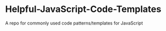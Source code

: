 Helpful-JavaScript-Code-Templates
=================================

A repo for commonly used code patterns/templates for JavaScript
